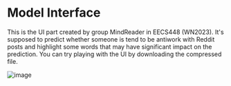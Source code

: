 # Model Interface

This is the UI part created by group MindReader in EECS448 (WN2023). It's supposed to predict whether someone is tend to be antiwork with Reddit posts and highlight some words that may have significant impact on the prediction. You can try playing with the UI by downloading the compressed file.

![image](https://github.com/nexuszhan/MindReader/blob/main/UI2.png)
